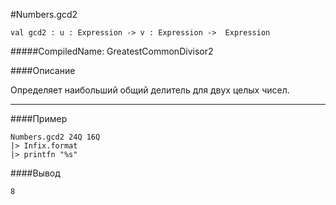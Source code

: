 #Numbers.gcd2

	val gcd2 : u : Expression -> v : Expression ->  Expression


#####CompiledName: GreatestCommonDivisor2


####Описание

Определяет наибольший общий делитель для двух целых чисел.


----------

####Пример

    Numbers.gcd2 24Q 16Q
    |> Infix.format
    |> printfn "%s"

####Вывод

    8






